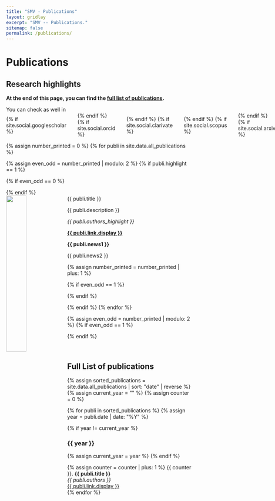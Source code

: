 ```yaml
---
title: "SMV - Publications"
layout: gridlay
excerpt: "SMV -- Publications."
sitemap: false
permalink: /publications/
---
```



# Publications

## Research highlights

**At the end of this page, you can find the [full list of publications](#full-list-of-publications).**

You can check as well in&nbsp;
<span style="display: inline-flex; gap: 10px; align-items: center;">
{% if site.social.googlescholar %}
  <a href="{{ site.social.googlescholar }}" target="_blank" rel="noopener noreferrer" aria-label="Google Scholar" title="Google Scholar">
    <i class="ai ai-google-scholar" style="font-size: 28px; color:#4285F4; margin-right: 10px;"></i>
  </a>
{% endif %}
{% if site.social.orcid %}
  <a href="{{ site.social.orcid }}" target="_blank" rel="noopener noreferrer" aria-label="ORCID" title="ORCID">
    <i class="ai ai-orcid" style="font-size: 28px; color:#A6CE39; margin-right: 10px;"></i>
  </a>
{% endif %}
{% if site.social.clarivate %}
  <a href="{{ site.social.clarivate }}" target="_blank" rel="noopener noreferrer" aria-label="Clarivate" title="Clarivate">
    <i class="ai ai-clarivate" style="font-size: 28px; color:#004B9A; margin-right: 10px;"></i>
  </a>
{% endif %}
{% if site.social.scopus %}
  <a href="{{ site.social.scopus }}" target="_blank" rel="noopener noreferrer" aria-label="Scopus" title="Scopus">
    <i class="ai ai-scopus" style="font-size: 28px; color:#FF4203; margin-right: 10px;"></i>
  </a>
{% endif %}
{% if site.social.arxiv %}
  <a href="{{ site.social.arxiv }}" target="_blank" rel="noopener noreferrer" aria-label="arXiv" title="arXiv">
    <i class="ai ai-arxiv" style="font-size: 28px; color:#B31B1B; margin-right: 10px;"></i>
  </a>
{% endif %}
{% if site.social.researchgate %}
  <a href="{{ site.social.researchgate }}" target="_blank" rel="noopener noreferrer" aria-label="ResearchGate" title="ResearchGate">
    <i class="ai ai-researchgate" style="font-size: 28px; color:#00CCBB; margin-right: 10px;"></i>
  </a>
{% endif %}

{% assign number_printed = 0 %}
{% for publi in site.data.all_publications %}

{% assign even_odd = number_printed | modulo: 2 %}
{% if publi.highlight == 1 %}

{% if even_odd == 0 %}
<div class="row">
{% endif %}

<div class="col-sm-6 clearfix">
 <div class="well">
  <pubtit>{{ publi.title }}</pubtit>
  <img src="{{ site.url }}{{ site.baseurl }}/images/pubpic/{{ publi.image }}" class="img-responsive" width="33%" style="float: left" />
  <p>{{ publi.description }}</p>
  <p><em>{{ publi.authors_highlight }}</em></p>
  <p><strong><a href="{{ publi.link.url }}">{{ publi.link.display }}</a></strong></p>
  <p class="text-danger"><strong> {{ publi.news1 }}</strong></p>
  <p> {{ publi.news2 }}</p>
 </div>
</div>

{% assign number_printed = number_printed | plus: 1 %}

{% if even_odd == 1 %}
</div>
{% endif %}

{% endif %}
{% endfor %}

{% assign even_odd = number_printed | modulo: 2 %}
{% if even_odd == 1 %}
</div>
{% endif %}

<p> &nbsp; </p>

## Full List of publications

{% assign sorted_publications = site.data.all_publications | sort: "date" | reverse %}
{% assign current_year = "" %}
{% assign counter = 0 %}

{% for publi in sorted_publications %}
  {% assign year = publi.date | date: "%Y" %}

  {% if year != current_year %}
  <h3>{{ year }}</h3>
  {% assign current_year = year %}
  {% endif %}

  {% assign counter = counter | plus: 1 %}
  {{ counter }}. <strong>{{ publi.title }}</strong><br />
  <em>{{ publi.authors }}</em><br />
  <a href="{{ publi.link.url }}">{{ publi.link.display }}</a><br />
{% endfor %}
